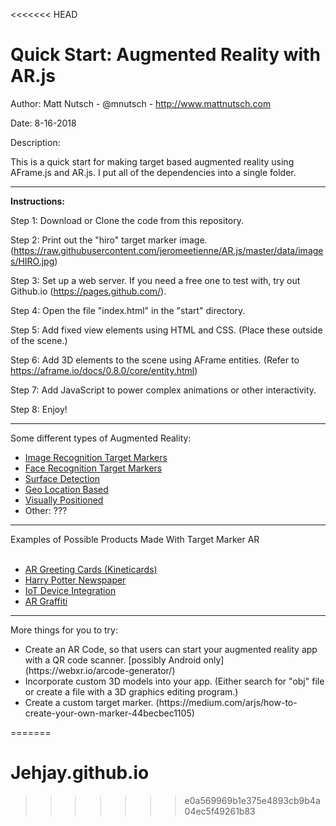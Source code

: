 <<<<<<< HEAD
<h1>Quick Start: Augmented Reality with AR.js</h1>

Author: Matt Nutsch - @mnutsch - http://www.mattnutsch.com

Date: 8-16-2018

Description:

This is a quick start for making target based augmented reality using AFrame.js and AR.js.
I put all of the dependencies into a single folder.

<hr>

<strong>Instructions:</strong>

Step 1: Download or Clone the code from this repository.

Step 2: Print out the "hiro" target marker image. (https://raw.githubusercontent.com/jeromeetienne/AR.js/master/data/images/HIRO.jpg)

Step 3: Set up a web server. If you need a free one to test with, try out Github.io (https://pages.github.com/).

Step 4: Open the file "index.html" in the "start" directory.

Step 5: Add fixed view elements using HTML and CSS. (Place these outside of the scene.) 

Step 6: Add 3D elements to the scene using AFrame entities. (Refer to https://aframe.io/docs/0.8.0/core/entity.html)

Step 7: Add JavaScript to power complex animations or other interactivity.

Step 8: Enjoy!

<hr>

Some different types of Augmented Reality:</br>
<ul>
<li><a href="https://www.mattnutsch.com/gifs/target_markers_chemistry.gif">Image Recognition Target Markers</a></li>
<li><a href="https://www.mattnutsch.com/gifs/face_recognition_resized.gif">Face Recognition Target Markers</a></li>
<li><a href="https://www.mattnutsch.com/gifs/markerless_ar.gif">Surface Detection</a></li>
<li><a href="https://www.mattnutsch.com/gifs/pokemon_go.gif">Geo Location Based</a></li>
<li><a href="https://www.mattnutsch.com/gifs/visually_positioned.gif">Visually Positioned</a></li>
<li>Other: ???</li>
</ul>

<hr>

Examples of Possible Products Made With Target Marker AR</br><br/>
<ul>
<li><a href="https://www.mattnutsch.com/gifs/AR_greeting_cards.gif">AR Greeting Cards (Kineticards)</a></li>
<li><a href="https://www.mattnutsch.com/gifs/harry_potter_paper_ar.gif">Harry Potter Newspaper</a></li>
<li><a href="https://www.mattnutsch.com/gifs/iot_device_integ.gif">IoT Device Integration</a></li>
<li><a href="https://www.mattnutsch.com/gifs/ar_graffiti.gif">AR Graffiti</a></li>
</ul>

<hr>

More things for you to try:

<ul>
<li>Create an AR Code, so that users can start your augmented reality app with a QR code scanner. [possibly Android only] (https://webxr.io/arcode-generator/)</li>

<li>Incorporate custom 3D models into your app. (Either search for "obj" file or create a file with a 3D graphics editing program.)</li>

<li>Create a custom target marker. (https://medium.com/arjs/how-to-create-your-own-marker-44becbec1105)</li>
</ul>

=======
# Jehjay.github.io
>>>>>>> e0a569969b1e375e4893cb9b4a04ec5f49261b83
